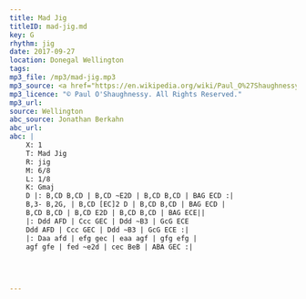 ```yaml
---
title: Mad Jig
titleID: mad-jig.md
key: G
rhythm: jig
date: 2017-09-27
location: Donegal Wellington 
tags: 
mp3_file: /mp3/mad-jig.mp3
mp3_source: <a href="https://en.wikipedia.org/wiki/Paul_O%27Shaughnessy_(musician)">Paul O'Shaughnessy @ Ceol na Coille 2017</a>
mp3_licence: "© Paul O'Shaughnessy. All Rights Reserved."
mp3_url: 
source: Wellington
abc_source: Jonathan Berkahn
abc_url: 
abc: |
    X: 1
    T: Mad Jig
    R: jig
    M: 6/8
    L: 1/8
    K: Gmaj
    D |: B,CD B,CD | B,CD ~E2D | B,CD B,CD | BAG ECD :|
    B,3- B,2G, | B,CD [EC]2 D | B,CD B,CD | BAG ECD |
    B,CD B,CD | B,CD E2D | B,CD B,CD | BAG ECE||
    |: Ddd AFD | Ccc GEC | Ddd ~B3 | GcG ECE 
    Ddd AFD | Ccc GEC | Ddd ~B3 | GcG ECE :|
    |: Daa afd | efg gec | eaa agf | gfg efg |
    agf gfe | fed ~e2d | cec BeB | ABA GEC :|
    
    
    

---
```

